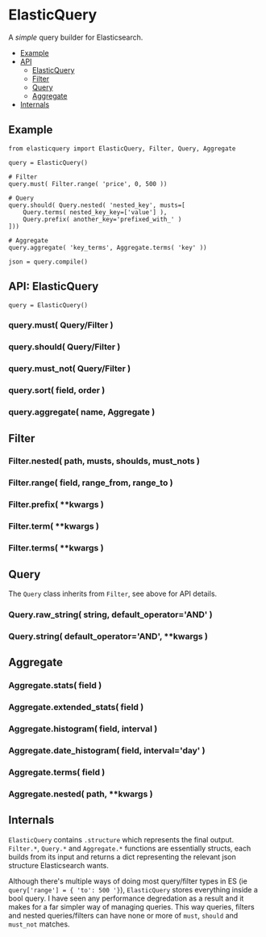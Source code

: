 # ElasticQuery

A _simple_ query builder for Elasticsearch.

+ [Example](#example)
+ [API](#api)
	- [ElasticQuery](#elasticquery-1)
	- [Filter](#filter)
	- [Query](#query)
	- [Aggregate](#aggregate)
+ [Internals](#internals)


## Example

	from elasticquery import ElasticQuery, Filter, Query, Aggregate
	
	query = ElasticQuery()
	
	# Filter
	query.must( Filter.range( 'price', 0, 500 ))
	
	# Query
	query.should( Query.nested( 'nested_key', musts=[
		Query.terms( nested_key_key=['value'] ),
		Query.prefix( another_key='prefixed_with_' )
	]))
	
	# Aggregate
	query.aggregate( 'key_terms', Aggregate.terms( 'key' ))
	
	json = query.compile()


## API: ElasticQuery

`query = ElasticQuery()`

### query.must( Query/Filter )

### query.should( Query/Filter )

### query.must_not( Query/Filter )

### query.sort( field, order )

### query.aggregate( name, Aggregate )


## Filter

### Filter.nested( path, musts, shoulds, must_nots )

### Filter.range( field, range_from, range_to )

### Filter.prefix( **kwargs )

### Filter.term( **kwargs )

### Filter.terms( **kwargs )


## Query

The `Query` class inherits from `Filter`, see above for API details.

### Query.raw_string( string, default_operator='AND' )

### Query.string( default_operator='AND', **kwargs )


## Aggregate

### Aggregate.stats( field )

### Aggregate.extended_stats( field )

### Aggregate.histogram( field, interval )

### Aggregate.date_histogram( field, interval='day' )

### Aggregate.terms( field )

### Aggregate.nested( path, **kwargs )



## Internals

`ElasticQuery` contains `.structure` which represents the final output. `Filter.*`, `Query.*` and `Aggregate.*` functions are essentially structs, each builds from its input and returns a dict representing the relevant json structure Elasticsearch wants.

Although there's multiple ways of doing most query/filter types in ES (ie `query['range'] = { 'to': 500 '}`), `ElasticQuery` stores everything inside a bool query. I have seen any performance degredation as a result and it makes for a far simpler way of managing queries. This way queries, filters and nested queries/filters can have none or more of `must`, `should` and `must_not` matches.